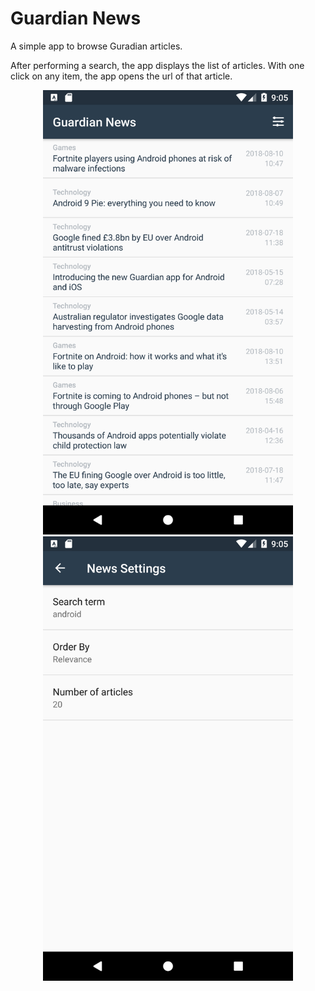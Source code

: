 # Guardian News

A simple app to browse Guradian articles. 

After performing a search, the app displays the list of articles. With one click on any item, the app opens the url of that article.

<p align="center">
  <img  src="/screenshots/Screenshot_list.png" width="400"> 
  <img  src="/screenshots/Screenshot_settings.png" width="400"> 
</p>
